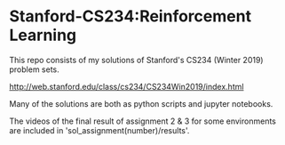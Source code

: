 # Stanford-CS234:Reinforcement Learning
This repo consists of my solutions of Stanford's CS234 (Winter 2019) problem sets.

http://web.stanford.edu/class/cs234/CS234Win2019/index.html

Many of the solutions are both as python scripts and jupyter notebooks.

The videos of the final result of assignment 2 & 3 for some environments are included in 'sol_assignment(number)/results'.
